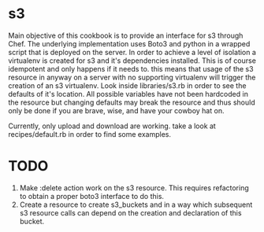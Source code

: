 # s3

Main objective of this cookbook is to provide an interface for s3 through Chef.  The underlying implementation uses Boto3 and python in a wrapped script that is deployed on the server.
In order to achieve a level of isolation a virtualenv is created for s3 and it's dependencies installed.  This is of course idempotent and only happens if it needs to. this means that usage
of the s3 resource in anyway on a server with no supporting virtualenv will trigger the creation of an s3 virtualenv. Look inside libraries/s3.rb in order to see the defaults of it's location.
All possible variables have not been hardcoded in the resource but changing defaults may break the resource and thus should only be done if you are brave, wise, and have your cowboy hat on.

Currently, only upload and download are working. take a look at recipes/default.rb in order to find some examples.

TODO
====
1. Make :delete action work on the s3 resource. This requires refactoring to obtain a proper boto3 interface to do this.
2. Create a resource to create s3_buckets and in a way which subsequent s3 resource calls can depend on the creation and declaration of this bucket.
